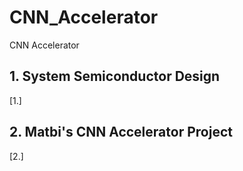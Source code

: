 # CNN_Accelerator
CNN Accelerator

## 1. System Semiconductor Design
[1.]

## 2. Matbi's CNN Accelerator Project
[2.]
